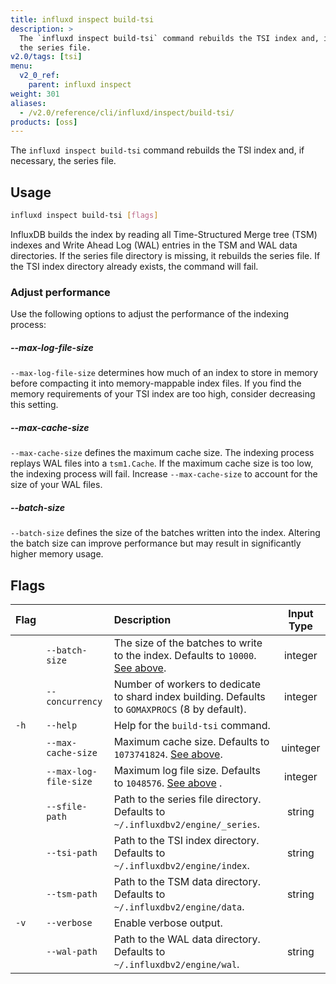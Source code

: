 ```yaml
---
title: influxd inspect build-tsi
description: >
  The `influxd inspect build-tsi` command rebuilds the TSI index and, if necessary,
  the series file.
v2.0/tags: [tsi]
menu:
  v2_0_ref:
    parent: influxd inspect
weight: 301
aliases:
  - /v2.0/reference/cli/influxd/inspect/build-tsi/
products: [oss]
---
```


The `influxd inspect build-tsi` command rebuilds the TSI index and, if necessary,
the series file.

## Usage
```sh
influxd inspect build-tsi [flags]
```

InfluxDB builds the index by reading all Time-Structured Merge tree (TSM) indexes
and Write Ahead Log (WAL) entries in the TSM and WAL data directories.
If the series file directory is missing, it rebuilds the series file.
If the TSI index directory already exists, the command will fail.

### Adjust performance
Use the following options to adjust the performance of the indexing process:

##### --max-log-file-size
`--max-log-file-size` determines how much of an index to store in memory before
compacting it into memory-mappable index files.
If you find the memory requirements of your TSI index are too high, consider
decreasing this setting.

##### --max-cache-size
`--max-cache-size` defines the maximum cache size.
The indexing process replays WAL files into a `tsm1.Cache`.
If the maximum cache size is too low, the indexing process will fail.
Increase `--max-cache-size` to account for the size of your WAL files.

##### --batch-size
`--batch-size` defines the size of the batches written into the index.
Altering the batch size can improve performance but may result in significantly
higher memory usage.

## Flags
| Flag |                       | Description                                                                                     | Input Type |
|:---- |:---                   |:-----------                                                                                     |:----------:|
|      | `--batch-size`        | The size of the batches to write to the index. Defaults to `10000`. [See above](#batch-size).   | integer    |
|      | `--concurrency`       | Number of workers to dedicate to shard index building. Defaults to `GOMAXPROCS` (8 by default). | integer    |
| `-h` | `--help`              | Help for the `build-tsi` command.                                                               |            |
|      | `--max-cache-size`    | Maximum cache size. Defaults to `1073741824`. [See above](#max-cache-size).                     | uinteger   |
|      | `--max-log-file-size` | Maximum log file size. Defaults to `1048576`. [See above](#max-log-file-size) .                 | integer    |
|      | `--sfile-path`        | Path to the series file directory. Defaults to `~/.influxdbv2/engine/_series`.                  | string     |
|      | `--tsi-path`          | Path to the TSI index directory. Defaults to `~/.influxdbv2/engine/index`.                      | string     |
|      | `--tsm-path`          | Path to the TSM data directory. Defaults to `~/.influxdbv2/engine/data`.                        | string     |
| `-v` | `--verbose`           | Enable verbose output.                                                                          |            |
|      | `--wal-path`          | Path to the WAL data directory. Defaults to `~/.influxdbv2/engine/wal`.                         | string     |
